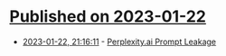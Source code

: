 # [Published on 2023-01-22](index.md)

* [2023-01-22, 21:16:11](https://news.ycombinator.com/item?id=34482318) - [Perplexity.ai Prompt Leakage](https://twitter.com/jmilldotdev/status/1600624362394091523)
